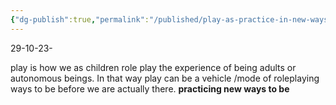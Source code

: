 ```yaml
---
{"dg-publish":true,"permalink":"/published/play-as-practice-in-new-ways-of-being/","dgPassFrontmatter":true,"noteIcon":""}
---
```


29-10-23-

play is how we as children role play the experience of being adults or autonomous beings. In that way play can be a vehicle /mode of roleplaying ways to be before we are actually there. **practicing new ways to be**
